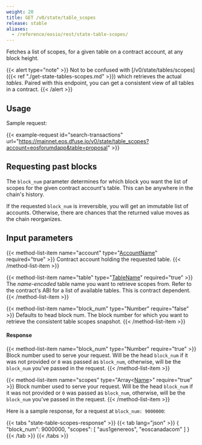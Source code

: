```yaml
---
weight: 20
title: GET /v0/state/table_scopes
release: stable
aliases:
  - /reference/eosio/rest/state-table-scopes/
---
```


Fetches a list of scopes, for a given table on a contract account, at any block height.

{{< alert type="note" >}}
Not to be confused with [/v0/state/tables/scopes]({{< ref "./get-state-tables-scopes.md" >}}) which retrieves the actual _tables_. Paired with this endpoint, you can get a consistent view of all tables in a contract.
{{< /alert >}}

## Usage

Sample request:

{{< example-request id="search-transactions" url="https://mainnet.eos.dfuse.io/v0/state/table_scopes?account=eosforumdapp&table=proposal" >}}

## Requesting past blocks

The `block_num` parameter determines for which block you want the list
of scopes for the given contract account's table. This can be anywhere
in the chain's history.

If the requested `block_num` is irreversible, you will get an
immutable list of accounts. Otherwise, there are chances that the
returned value moves as the chain reorganizes.

## Input parameters

{{< method-list-item name="account" type="[AccountName](/eosio/public-apis/reference/types/accountname)" required="true" >}}
  Contract account holding the requested table.
{{< /method-list-item >}}

{{< method-list-item name="table" type="[TableName](/eosio/public-apis/reference/types/tablename)" required="true" >}}
  The _name-encoded_ table name you want to retrieve scopes from.  Refer to the contract's ABI for a list of available tables.  This is contract dependent.
{{< /method-list-item >}}

{{< method-list-item name="block_num" type="Number" require="false" >}}
  Defaults to head block num. The block number for which you want to retrieve the consistent table scopes snapshot.
{{< /method-list-item >}}


#### Response

{{< method-list-item name="block_num" type="Number" require="true" >}}
  Block number used to serve your request. Will be the head `block_num` if it was not provided or `0` was passed as `block_num`, otherwise, will be the `block_num` you've passed in the request.
{{< /method-list-item >}}

{{< method-list-item name="scopes" type="Array&lt;[Name](/eosio/public-apis/reference/types/name)&gt;" require="true" >}}
  Block number used to serve your request. Will be the head `block_num` if it was not provided or `0` was passed as `block_num`, otherwise, will be the `block_num` you've passed in the request.
{{< /method-list-item >}}

Here is a sample response, for a request at `block_num: 9000000`:

{{< tabs "state-table-scopes-response" >}}
{{< tab lang="json" >}}
{
  "block_num": 9000000,
  "scopes": [
    "aus1genereos",
    "eoscanadacom"
  ]
}
{{< /tab >}}
{{< /tabs >}}
